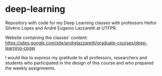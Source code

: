# deep-learning  

Repository with code for my Deep Learning classes with professors Heitor Silvério Lopes and André Eugenio Lazzaretti at UTFPR.  

Website containing the classes' content: https://sites.google.com/site/andrelazzaretti/graduate-courses/deep-learning-cpgei  

I would like to express my gratitude to all professors, researchers and students who participated in the design of this course and who prepared the weekly assignments.